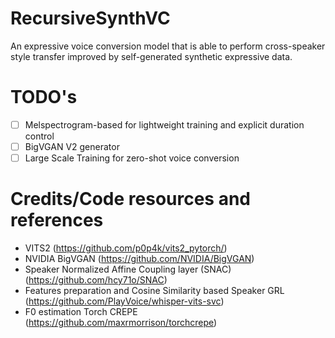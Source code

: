# RecursiveSynthVC

An expressive voice conversion model that is able to perform cross-speaker style transfer improved by self-generated synthetic expressive data.

# TODO's
- [ ] Melspectrogram-based for lightweight training and explicit duration control 
- [ ] BigVGAN V2 generator
- [ ] Large Scale Training for zero-shot voice conversion

# Credits/Code resources and references
- VITS2 (https://github.com/p0p4k/vits2_pytorch/)
- NVIDIA BigVGAN (https://github.com/NVIDIA/BigVGAN)
- Speaker Normalized Affine Coupling layer (SNAC) (https://github.com/hcy71o/SNAC)
- Features preparation and Cosine Similarity based Speaker GRL (https://github.com/PlayVoice/whisper-vits-svc)
- F0 estimation Torch CREPE (https://github.com/maxrmorrison/torchcrepe)

